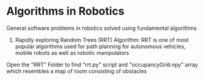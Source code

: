 # Algorithms in Robotics

General software problems in robotics solved using fundamental algorithms

1. Rapidly exploring Random Trees (RRT) Algorithm: 
RRT is one of most popular algorithms used for path planning for autonomous vehicles, mobile robots as well as robotic manipulators

Open the "RRT" Folder to find "rrt.py" script and "occupancyGrid.npy" array which resembles a map of room consisting of obstacles


